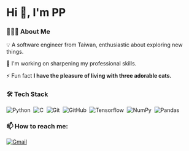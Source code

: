 <h1 align="Left">Hi 👋, I'm PP</h1>

### 👨🏻‍💻 About Me

💡 A software engineer from Taiwan, enthusiastic about exploring new things.

🌱 I'm working on sharpening my professional skills.

⚡ Fun fact **I have the pleasure of living with three adorable cats.**

### 🛠 Tech Stack

![Python](https://img.shields.io/badge/-Python-05122A?style=flat&logo=python)&nbsp;
![C](https://img.shields.io/badge/-C-05122A?style=flat&logo=C&logoColor=A8B9CC)&nbsp;
![Git](https://img.shields.io/badge/-Git-05122A?style=flat&logo=git)&nbsp;
![GitHub](https://img.shields.io/badge/-GitHub-05122A?style=flat&logo=github)&nbsp;
![Tensorflow](https://img.shields.io/badge/-Tensorflow-05122A?style=flat&logo=tensorflow)&nbsp;
![NumPy](https://img.shields.io/badge/numpy%20-%23013243.svg?&style=flat&logo=numpy&logoColor=white)&nbsp;
![Pandas](https://img.shields.io/badge/pandas%20-%23150458.svg?&style=flat&logo=pandas&logoColor=white)&nbsp;

### 📫 How to reach me:
<a href="mailto:iamphilip526@gmail.com"><img alt="Gmail" src="https://img.shields.io/badge/Gmail-D14836?style=flat&logo=gmail&logoColor=white" /></a> &nbsp;
